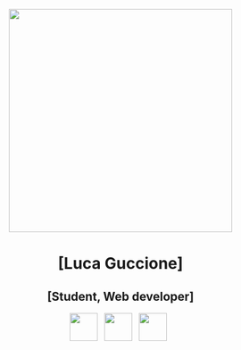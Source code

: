 <p align="center">
<img src="img/bot.png" height="400">

<h1 align="center">[Luca Guccione]</h1>

<h2 align="center">[Student, Web developer]</h2>

<p align='center'>
  <a href="mailto:lucci5@me.com"><img height="50" src="img/gmail.png?raw=true"></a>&nbsp;&nbsp;
  <a href="https://twitter.com/LucciCinque"><img height="50" src="img/twitter.png?raw=true"></a>&nbsp;&nbsp;
  <a href="http://www.gl-guccione.tech"><img height="50" src="img/website.png?raw=true"></a>&nbsp;&nbsp;
</p>
</p>
